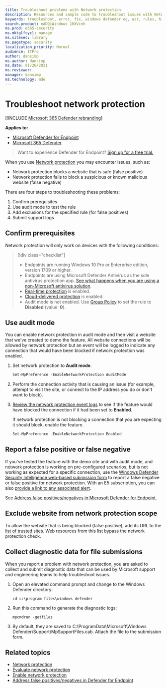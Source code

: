 ```yaml
---
title: Troubleshoot problems with Network protection
description: Resources and sample code to troubleshoot issues with Network protection in Microsoft Defender for Endpoint.
keywords: troubleshoot, error, fix, windows defender eg, asr, rules, hips, troubleshoot, audit, exclusion, false positive, broken, blocking, Microsoft Defender for Endpoint
search.product: eADQiWindows 10XVcnh
ms.prod: m365-security
ms.mktglfcycl: manage
ms.sitesec: library
ms.pagetype: security
localization_priority: Normal
audience: ITPro
author: dansimp
ms.author: dansimp
ms.date: 01/26/2021
ms.reviewer: 
manager: dansimp
ms.technology: mde
---
```


# Troubleshoot network protection

[!INCLUDE [Microsoft 365 Defender rebranding](../../includes/microsoft-defender.md)]


**Applies to:**
- [Microsoft Defender for Endpoint](https://go.microsoft.com/fwlink/p/?linkid=2154037)
- [Microsoft 365 Defender](https://go.microsoft.com/fwlink/?linkid=2118804)

> Want to experience Defender for Endpoint? [Sign up for a free trial.](https://www.microsoft.com/microsoft-365/windows/microsoft-defender-atp?ocid=docs-wdatp-pullalerts-abovefoldlink) 


When you use [Network protection](network-protection.md) you may encounter issues, such as:

- Network protection blocks a website that is safe (false positive)
- Network protection fails to block a suspicious or known malicious website (false negative)

There are four steps to troubleshooting these problems:

1. Confirm prerequisites
2. Use audit mode to test the rule
3. Add exclusions for the specified rule (for false positives)
4. Submit support logs

## Confirm prerequisites

Network protection will only work on devices with the following conditions:

>[!div class="checklist"]
> - Endpoints are running Windows 10 Pro or Enterprise edition, version 1709 or higher.
> - Endpoints are using Microsoft Defender Antivirus as the sole antivirus protection app. [See what happens when you are using a non-Microsoft antivirus solution](https://docs.microsoft.com/windows/security/threat-protection/microsoft-defender-antivirus/microsoft-defender-antivirus-compatibility).
> - [Real-time protection](https://docs.microsoft.com/windows/security/threat-protection/microsoft-defender-antivirus/configure-real-time-protection-microsoft-defender-antivirus) is enabled.
> - [Cloud-delivered protection](https://docs.microsoft.com/windows/security/threat-protection/microsoft-defender-antivirus/enable-cloud-protection-microsoft-defender-antivirus) is enabled.
> - Audit mode is not enabled. Use [Group Policy](enable-network-protection.md#group-policy) to set the rule to **Disabled** (value: **0**).

## Use audit mode

You can enable network protection in audit mode and then visit a website that we've created to demo the feature. All website connections will be allowed by network protection but an event will be logged to indicate any connection that would have been blocked if network protection was enabled.

1. Set network protection to **Audit mode**.

   ```PowerShell
   Set-MpPreference -EnableNetworkProtection AuditMode
   ```

2. Perform the connection activity that is causing an issue (for example, attempt to visit the site, or connect to the IP address you do or don't want to block).

3. [Review the network protection event logs](network-protection.md#review-network-protection-events-in-windows-event-viewer) to see if the feature would have blocked the connection if it had been set to **Enabled**.
   
   If network protection is not blocking a connection that you are expecting it should block, enable the feature.

   ```PowerShell
   Set-MpPreference -EnableNetworkProtection Enabled
   ```

## Report a false positive or false negative

If you've tested the feature with the demo site and with audit mode, and network protection is working on pre-configured scenarios, but is not working as expected for a specific connection, use the [Windows Defender Security Intelligence web-based submission form](https://www.microsoft.com/wdsi/filesubmission) to report a false negative or false positive for network protection. With an E5 subscription, you can also [provide a link to any associated alert](alerts-queue.md).

See [Address false positives/negatives in Microsoft Defender for Endpoint](defender-endpoint-false-positives-negatives.md).

## Exclude website from network protection scope

To allow the website that is being blocked (false positive), add its URL to the [list of trusted sites](https://blogs.msdn.microsoft.com/asiatech/2014/08/19/how-to-add-web-sites-to-trusted-sites-via-gpo-from-dc-installed-ie10-or-higher-ie-version/). Web resources from this list bypass the network protection check.

## Collect diagnostic data for file submissions

When you report a problem with network protection, you are asked to collect and submit diagnostic data that can be used by Microsoft support and engineering teams to help troubleshoot issues.

1. Open an elevated command prompt and change to the Windows Defender directory:

   ```console
   cd c:\program files\windows defender
   ```

2. Run this command to generate the diagnostic logs:

   ```console
   mpcmdrun -getfiles
   ```

3. By default, they are saved to C:\ProgramData\Microsoft\Windows Defender\Support\MpSupportFiles.cab. Attach the file to the submission form.

## Related topics

- [Network protection](network-protection.md)
- [Evaluate network protection](evaluate-network-protection.md)
- [Enable network protection](enable-network-protection.md)
- [Address false positives/negatives in Defender for Endpoint](defender-endpoint-false-positives-negatives.md)
